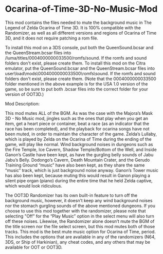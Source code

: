 # Ocarina-of-Time-3D-No-Music-Mod
This mod contains the files needed to mute the background music in The Legend of Zelda Ocarina of Time 3D. It is 100% compatible with the Randomizer, as well as all different versions and regions of Ocarina of Time 3D, and it does not require patching a rom file. 

To install this mod on a 3DS console, put both the QueenSound.bcsar and the QueenStream.bcsar files into /luma/titles/0004000000033500/romfs/sound. If the romfs and sound folders don't exist, please create them. To install this mod on the Citra emulator, put the QueenSound.bcsar and the QueenStream.bcsar files into user\load\mods\0004000000033500\romfs\sound. If the romfs and sound folders don't exist, please create them.
(Note that the 0004000000033500 folder mentioned in the above example is for the USA 1.0 version of the game, so be sure to put both .bcsar files into the correct folder for your version of OOT3D.)

Mod Description:

This mod mutes ALL of the BGM. As was the case with the Majora’s Mask 3D - No Music mod, jingles such as the ones that play when you get an item, get a heart piece or container, beat a race (as an indicator that the race has been completed), and the playback for ocarina songs have not been muted, in order to maintain the character of the game. Zelda’s Lullaby, which is played by Zelda on the Ocarina of Time during the ending of the game, will play like normal. Wind background noises in dungeons such as the Fire Temple, Ice Cavern, Shadow Temple/Bottom of the Well, and Inside Ganon’s Castle have been kept, as have the gurgling belly sounds of Jabu Jabu’s Belly. Dodongo’s Cavern, Death Mountain Crater, and the Gerudo Training Ground “music” have also been kept, as they share the same “music” track, which is just background noise anyway. Ganon’s Tower music has also been kept, because muting this would result in Ganon playing a silent pipe organ (piano) during the entire time that he held Zelda captive, which would look ridiculous.

The OOT3D Randomizer has its own built-in feature to turn off the background music, however, it doesn’t keep any wind background noises nor the stomach gurgling sounds of the above mentioned dungeons. If you choose to use this mod together with the randomizer, please note that selecting "Off" for the “Play Music” option in the select menu will also turn off these noises. Likewise, the Randomizer alone doesn’t mute the BGM of the title screen nor the file select screen, but this mod mutes both of those tracks. This mod is the best mute music option for Ocarina of Time, period. This includes the options that are available in any of the randomizers (N64, 3DS, or Ship of Harkinian), any cheat codes, and any others that may be available for OOT or OOT3D. 
